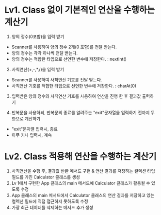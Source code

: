 # Lv1. Class 없이 기본적인 연산을 수행하는 계산기
1. 양의 정수(0포함)을 입력 받기
- Scanner를 사용하여 양의 정수 2개(0 포함)를 전달 받는다.
- 양의 정수는 각각 하나씩 전달 받는다.
- 양의 정수는 적합한 타입으로 선언한 변수에 저장한다. : nextInt()

2. 사칙연산(+,-,*,/)을 입력 받기
- Scanner를 사용하여 사칙연산 기호를 전달 받는다.
- 사칙연산 기호를 적합한 타입으로 선언한 변수애 저장한다. : charAt(0)

3. 입력받은 양의 정수와 사칙연산 기호를 사용하여 연산을 진행 한 후 결과값 출력하기

4. 반복문을 사용하되, 반복문의 종료를 알려주는 "exit"문자열을 입력하기 전까지 무한으로 계산하기
- "exit"문자열 입력시, 종료
- 아무 키나 입력시, 계속

# Lv2. Class 적용해 연산을 수행하는 계산기
1. 사칙연산을 수행 후, 결과값 반환 메서드 구현 & 연산 결과를 저장하는 컬렉션 타입 필드를 가진 Calculator 클래스를 생성
2. Lv 1에서 구현한 App 클래스의 main 메서드에 Calculator 클래스가 활용될 수 있도록 수정
3. App 클래스의 main 메서드에서 Calculator 클래스의 연산 결과를 저장하고 있는 컬렉션 필드에 직접 접근하지 못하도록 수정
4. 가장 최근 데이터를 삭제하는 메서드 추가 생성
